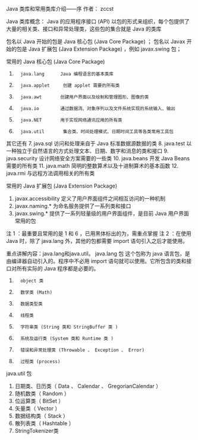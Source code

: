 Java 类库和常用类库介绍——序
作者： zccst


Java 类库概念： Java 的应用程序接口 (API) 以包的形式来组织，每个包提供了大量的相关类、接口和异常处理类，这些包的集合就是 Java 的类库

包名以 Java 开始的包是 Java 核心包 (Java Core Package) ；
包名以 Javax 开始的包是 Java 扩展包 (Java Extension Package) ，例如 javax.swing 包；

常用的 Java 核心包 (Java Core Package)
1.       java.lang      Java 编程语言的基本类库
2.       java.applet     创建 applet 需要的所有类
3.       java.awt       创建用户界面以及绘制和管理图形、图像的类
4.       java.io        通过数据流、对象序列以及文件系统实现的系统输入、输出
5.       java.NET       用于实现网络通讯应用的所有类
6.       java.util       集合类、时间处理模式、日期时间工具等各类常用工具包
其它还有
7.       java.sql        访问和处理来自于 Java 标准数据源数据的类
8.       java.test       以一种独立于自然语言的方式处理文本、日期、数字和消息的类和接口
9.       java.security    设计网络安全方案需要的一些类
10.   java.beans     开发 Java Beans 需要的所有类
11.   java.math      简明的整数算术以及十进制算术的基本函数
12.   java.rmi       与远程方法调用相关的所有类

常用的 Java 扩展包 (Java Extension Package)
1.  javax.accessibility  定义了用户界面组件之间相互访问的一种机制
2.  javax.naming.*     为命名服务提供了一系列类和接口
3.  javax.swing.*       提供了一系列轻量级的用户界面组件，是目前 Java 用户界面常用的包


注 1 ：最重要且常用的是 1 和 6 ，已用黑体标出的为，需重点掌握
注 2 ：在使用 Java 时，除了 java.lang 外，其他的包都需要 import 语句引入之后才能使用。


重点讲解内容：java.lang和java.util。
java.lang 包
这个包称为 java 语言包，是由编译器自动引入的。程序中不必用 import 语句就可以使用。它所包含的类和接口对所有实际的 Java 程序都是必要的。
1.       object 类
2.       数学类 (Math)
3.       数据类型类
4.       线程类
5.       字符串类 (String 类和 StringBuffer 类 )
6.       系统及运行类 (System 类和 Runtime 类 )
7.       错误和异常处理类 (Throwable 、 Exception 、 Error)
8.       过程类 (process)


java.util 包
1. 日期类、日历类（ Data 、 Calendar 、 GregorianCalendar ）
2. 随机数类（ Random ）
3. 位运算类（ BitSet ）
4. 矢量类（ Vector ）
5. 数据结构类（ Stack ）
6. 散列表类（ Hashtable ）
7. StringTokenizer类
